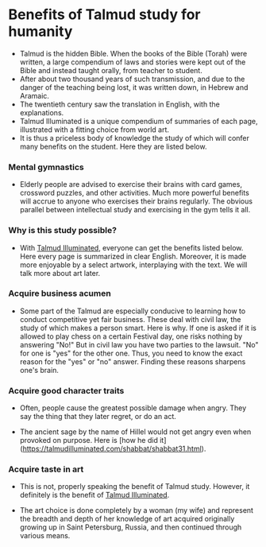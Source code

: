 # Benefits of Talmud study for humanity

* Talmud is the hidden Bible. When the books of the Bible (Torah)
were written, a large compendium of laws and stories were kept out of the
Bible and instead taught orally, from teacher to student.
* After about two thousand years of such transmission, and due to the danger of the teaching being lost,
it was written down, in Hebrew and Aramaic.
* The twentieth century saw the translation in English, with the explanations.
* Talmud Illuminated is a unique compendium of summaries of each page, illustrated with a fitting choice from world art.
* It is thus a priceless body of knowledge the study of which will confer many benefits on the student. Here they are listed below.

### Mental gymnastics

* Elderly people are advised to exercise their brains with card games, crossword puzzles, and other activities.
Much more powerful benefits will accrue to anyone who exercises their brains regularly. The obvious parallel between
intellectual study and exercising in the gym tells it all.
  
### Why is this study possible?

* With [Talmud Illuminated](http://talmudilluminated.com/welcome.html), 
  everyone can get the benefits listed below. Here every page is summarized in clear English.
  Moreover, it is made more enjoyable by a select artwork, interplaying with the text. 
  We will talk more about art later.

### Acquire business acumen

* Some part of the Talmud are especially conducive to learning how to conduct competitive yet fair business. These
deal with civil law, the study of which makes a person smart. Here is why. If one is asked if it is allowed to play chess
on a certain Festival day, one risks nothing by answering "No!" But in civil law you have two parties to the lawsuit. "No"
for one is "yes" for the other one. Thus, you need to know the exact reason for the "yes" or "no" answer. Finding these
reasons sharpens one's brain.  

### Acquire good character traits

* Often, people cause the greatest possible damage when angry. They say the thing that they later regret, or do an act.
  
* The ancient sage by the name of Hillel would not get angry even when provoked on purpose. Here is [how he did it] (https://talmudilluminated.com/shabbat/shabbat31.html).

### Acquire taste in art

* This is not, properly speaking the benefit of Talmud study. However, it definitely is the
benefit of [Talmud Illuminated](http://talmudilluminated.com/welcome.html).
  
* The art choice is done completely by a woman (my wife) and represent the breadth and depth
of her knowledge of art acquired originally growing up in Saint Petersburg, Russia, and then
continued through various means.  
